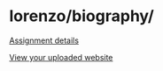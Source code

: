 # lorenzo/biography/

[Assignment details](/homework/biography)

[View your uploaded website](https://mpaulweeks.github.io/cfc2017/students/lorenzo/biography/)
